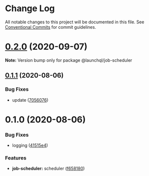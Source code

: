 # Change Log

All notable changes to this project will be documented in this file.
See [Conventional Commits](https://conventionalcommits.org) for commit guidelines.

# [0.2.0](https://github.com/launchql/jobs/compare/@launchql/job-scheduler@0.1.1...@launchql/job-scheduler@0.2.0) (2020-09-07)

**Note:** Version bump only for package @launchql/job-scheduler





## [0.1.1](https://github.com/launchql/jobs/compare/@launchql/job-scheduler@0.1.0...@launchql/job-scheduler@0.1.1) (2020-08-06)


### Bug Fixes

* update ([7056076](https://github.com/launchql/jobs/commit/7056076ec886e9d9a19d06cc89784103e0987802))





# 0.1.0 (2020-08-06)


### Bug Fixes

* logging ([41515e4](https://github.com/launchql/jobs/commit/41515e4010b9bb6ab13a48d1abc20b97f62cfd3d))


### Features

* **job-scheduler:** scheduler ([f658180](https://github.com/launchql/jobs/commit/f658180add1945b4baa3294fab8d7b34fedb15ae))
